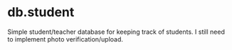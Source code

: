 # db.student
Simple student/teacher database for keeping track of students. I still need to implement photo verification/upload.
